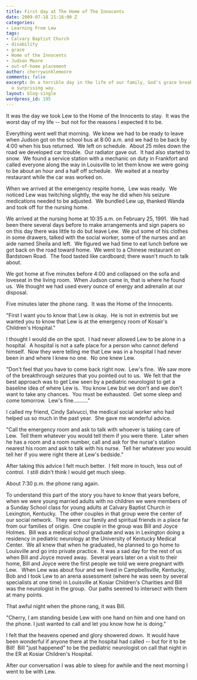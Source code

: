 ```yaml
---
title: First day at The Home of The Innocents
date: 2009-07-18 21:16:00 Z
categories:
- Learning From Lew
tags:
- Calvary Baptist Church
- disability
- grace
- Home of the Innocents
- Judson Moore
- out-of-home placement
author: cherrywinklemoore
comments: false
excerpt: On a terrible day in the life of our family, God's grace breaks through in
  a surprising way.
layout: blog-single
wordpress_id: 195
---
```


It was the day we took Lew to the Home of the Innocents to stay.  It was the worst day of my life -- but not for the reasons I expected it to be.

Everything went well that morning.  We knew we had to be ready to leave when Judson got on the school bus at 8:00 a.m. and we had to be back by 4:00 when his bus returned.  We left on schedule.  About 25 miles down the road we developed car trouble.  Our radiator gave out.  It had also started to snow.  We found a service station with a mechanic on duty in Frankfort and called everyone along the way in Louisville to let them know we were going to be about an hour and a half off schedule.  We waited at a nearby restaurant while the car was worked on.

When we arrived at the emergency respite home,  Lew was ready.  We noticed Lew was twitching slightly, the way he did when his seizure medications needed to be adjusted.  We bundled Lew up, thanked Wanda and took off for the nursing home.

We arrived at the nursing home at 10:35 a.m. on February 25, 1991.  We had been there several days before to make arrangements and sign papers so on this day there was little to do but leave Lew.  We put some of his clothes in some drawers, talked with the social worker, some of the nurses and an aide named Sheila and left.  We figured we had time to eat lunch before we got back on the road toward home.  We went to a Chinese restaurant on Bardstown Road.  The food tasted like cardboard; there wasn't much to talk about.

We got home at five minutes before 4:00 and collapsed on the sofa and loveseat in the living room.  When Judson came in, that is where he found us.  We thought we had used every ounce of energy and adrenalin at our disposal.

Five minutes later the phone rang.  It was the Home of the Innocents.

"First I want you to know that Lew is okay.  He is not in extremis but we wanted you to know that Lew is at the emergency room of Kosair's Children's Hospital."

I thought I would die on the spot.  I had never allowed Lew to be alone in a hospital.  A hospital is not a safe place for a person who cannot defend himself.  Now they were telling me that Lew was in a hospital I had never been in and where I knew no one.  No one knew Lew.

"Don't feel that you have to come back right now.  Lew's fine.  We saw more of the breakthrough seizures that you pointed out to us.  We felt that the best approach was to get Lew seen by a pediatric neurologist to get a baseline idea of where Lew is.  You know Lew but we don't and we don't want to take any chances.  You must be exhausted.  Get some sleep and come tomorrow.  Lew's fine………."

I called my friend, Cindy Salvucci, the medical social worker who had helped us so much in the past year.  She gave me wonderful advice.

"Call the emergency room and ask to talk with whoever is taking care of Lew.  Tell them whatever you would tell them if you were there.  Later when he has a room and a room number, call and ask for the nurse's station nearest his room and ask to talk with his nurse.  Tell her whatever you would tell her if you were right there at Lew's bedside."

After taking this advice I felt much better.  I felt more in touch, less out of control.  I still didn't think I would get much sleep.

About 7:30 p.m. the phone rang again.

To understand this part of the story you have to know that years before, when we were young married adults with no children we were members of a Sunday School class for young adults at Calvary Baptist Church in Lexington, Kentucky.  The other couples in that group were the center of our social network.  They were our family and spiritual friends in a place far from our families of origin.  One couple in the group was Bill and Joyce Holmes.  Bill was a medical school graduate and was in Lexington doing a residency in pediatric neurology at the University of Kentucky Medical Center.  We all knew that when he graduated, he planned to go home to Louisville and go into private practice.  It was a sad day for the rest of us when Bill and Joyce moved away.  Several years later on a visit to their home, Bill and Joyce were the first people we told we were pregnant with Lew.   When Lew was about four and we lived in Campbellsville, Kentucky, Bob and I took Lew to an arena assessment (where he was seen by several specialists at one time) in Louisville at Kosiar Children's Charities and Bill was the neurologist in the group.  Our paths seemed to intersect with them at many points.

That awful night when the phone rang, it was Bill.

"Cherry, I am standing beside Lew with one hand on him and one hand on the phone. I just wanted to call and let you know how he is doing."

I felt that the heavens opened and glory showered down.  It would have been wonderful if anyone there at the hospital had called -- but for it to be Bill!  Bill "just happened" to be the pediatric neurologist on call that night in the ER at Kosiar Children's Hospital.

After our conversation I was able to sleep for awhile and the next morning I went to be with Lew.

